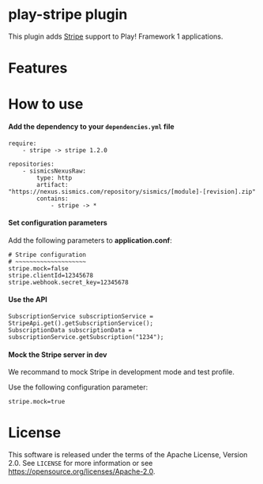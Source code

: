 # play-stripe plugin

This plugin adds [Stripe](https://stripe.com) support to Play! Framework 1 applications.

# Features

# How to use

####  Add the dependency to your `dependencies.yml` file

```
require:
    - stripe -> stripe 1.2.0

repositories:
    - sismicsNexusRaw:
        type: http
        artifact: "https://nexus.sismics.com/repository/sismics/[module]-[revision].zip"
        contains:
            - stripe -> *

```
####  Set configuration parameters

Add the following parameters to **application.conf**:

```
# Stripe configuration
# ~~~~~~~~~~~~~~~~~~~~
stripe.mock=false
stripe.clientId=12345678
stripe.webhook.secret_key=12345678
```
####  Use the API

```
SubscriptionService subscriptionService = StripeApi.get().getSubscriptionService();
SubscriptionData subscriptionData = subscriptionService.getSubscription("1234");
```

####  Mock the Stripe server in dev

We recommand to mock Stripe in development mode and test profile.

Use the following configuration parameter:

```
stripe.mock=true
```

# License

This software is released under the terms of the Apache License, Version 2.0. See `LICENSE` for more
information or see <https://opensource.org/licenses/Apache-2.0>.
